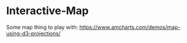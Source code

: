# Interactive-Map

Some map thing to play with: https://www.amcharts.com/demos/map-using-d3-projections/